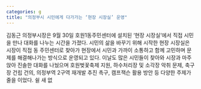```yaml
---
categories: g
title: "의정부시 시민에게 다가가는 ‘현장 시장실’ 운영"
---
```

김동근 의정부시장은 9월 30일 호원1동주민센터에 설치된 ‘현장 시장실’에서 직접 시민을 만나 대화를 나누는 시간을 가졌다. 시민의 삶을 바꾸기 위해 시작한 현장 시장실은 시장이 직접 동 주민센터로 찾아가 현장에서 시민과 가까이 소통하고 함께 고민하며 문제를 해결해나가는 방식으로 운영되고 있다. 이날도 많은 시민들이 찾아와 시장과 마주 앉아 진솔한 대화를 나눴으며 호원벚꽃축제 지원, 하수처리장 및 소각장 악취 문제, 축구장 건립 건의, 의정부역 2구역 재개발 추진 촉구, 캠프잭슨 활용 방안 등 다양한 주제가 줄을 이었다. 쉴 새 없